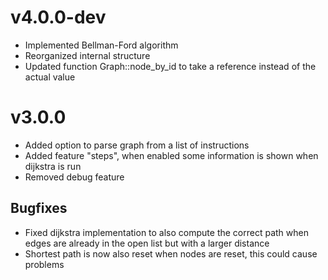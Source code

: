 # v4.0.0-dev

- Implemented Bellman-Ford algorithm
- Reorganized internal structure
- Updated function Graph::node_by_id to take a reference instead of the actual value

# v3.0.0

- Added option to parse graph from a list of instructions
- Added feature "steps", when enabled some information is shown when dijkstra is run
- Removed debug feature

## Bugfixes

- Fixed dijkstra implementation to also compute the correct path when edges are already in the open list but with a larger distance
- Shortest path is now also reset when nodes are reset, this could cause problems